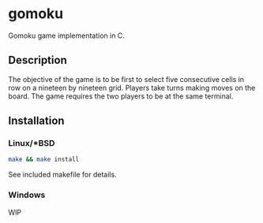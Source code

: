 # gomoku

Gomoku game implementation in C.

## Description

The objective of the game is to be first to select five consecutive cells in row on a nineteen by nineteen grid. Players take turns making moves on the board. The game requires the two players to be at the same terminal.

## Installation

### Linux/*BSD

```bash
make && make install
```

See included makefile for details.

### Windows

WIP
